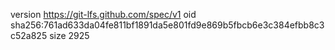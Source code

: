 version https://git-lfs.github.com/spec/v1
oid sha256:761ad633da04fe811bf1891da5e801fd9e869b5fbcb6e3c384efbb8c3c52a825
size 2925
